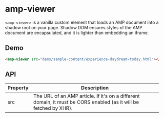 # amp-viewer

`<amp-viewer>` is a vanilla custom element that loads an AMP document into a shadow root on your page. Shadow DOM ensures styles of the AMP document are encapsulated, and it is lighter than embedding an iframe.

## Demo

```html
<amp-viewer src="demo/sample-content/experience-daydream-today.html"></amp-viewer>
```

## API

Property | Description
---------|------------
src | The URL of an AMP article. If it's on a different domain, it must be CORS enabled (as it will be fetched by XHR).
